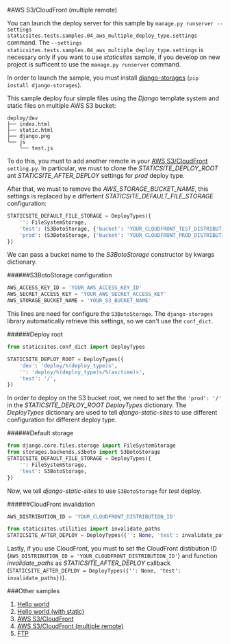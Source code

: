 #AWS S3/CloudFront (multiple remote)

You can launch the deploy server for this sample by `manage.py runserver --settings staticsites.tests.samples.04_aws_multiple_deploy_type.settings` 
command. The `--settings staticsites.tests.samples.04_aws_multiple_deploy_type.settings` is necessary only if you want 
to use *staticsites* sample, if you develop on new project is sufficent to use the `manage.py runserver` command.

In order to launch the sample, you must install [django-storages](https://django-storages.readthedocs.org/) 
(`pip install django-storages`).

This sample deploy four simple files using the *Django* template system and static files on multiple AWS S3 bucket:

```
deploy/dev
├── index.html
├── static.html
├── django.png
└── js
    └── test.js
```

To do this, you must to add another remote in your [AWS S3/CloudFront](https://github.com/ciotto/django-static-sites/tree/master/staticsites/tests/samples/03_aws)
`setting.py`. In particular, we must to clone the *STATICSITE_DEPLOY_ROOT* ant *STATICSITE_AFTER_DEPLOY* settings for
*prod* deploy type. 

After that, we must to remove the *AWS_STORAGE_BUCKET_NAME*, this settings is replaced by e differtent 
*STATICSITE_DEFAULT_FILE_STORAGE* configuration:

```python
STATICSITE_DEFAULT_FILE_STORAGE = DeployTypes({
    '': FileSystemStorage,
    'test': (S3BotoStorage, {'bucket': 'YOUR_CLOUDFRONT_TEST_DISTRIBUTION_ID', 'headers': {'Content-Encoding': 'gzip'}}),
    'prod': (S3BotoStorage, {'bucket': 'YOUR_CLOUDFRONT_PROD_DISTRIBUTION_ID', 'headers': {'Content-Encoding': 'gzip'}}),
})
```

We can pass a bucket name to the *S3BotoStorage* constructor by kwargs dictionary.

######S3BotoStorage configuration
```python
AWS_ACCESS_KEY_ID = 'YOUR_AWS_ACCESS_KEY_ID'
AWS_SECRET_ACCESS_KEY = 'YOUR_AWS_SECRET_ACCESS_KEY'
AWS_STORAGE_BUCKET_NAME = 'YOUR_S3_BUCKET_NAME'
```

This lines are need for configure the `S3BotoStorage`. The `django-storages` library automatically retrieve this 
settings, so we can't use the `conf_dict`.


######Deploy root
```python
from staticsites.conf_dict import DeployTypes

STATICSITE_DEPLOY_ROOT = DeployTypes({
    'dev': 'deploy/%(deploy_type)s',
    '': 'deploy/%(deploy_type)s/%(asctime)s',
    'test': '/',
})
```

In order to deploy on the S3 bucket root, we need to set the the `'prod': '/'` in the *STATICSITE_DEPLOY_ROOT* 
*DeployTypes* dictionary. The *DeployTypes* dictionary are used to tell *django-static-sites* to use different 
configuration for different deploy type.


######Default storage
```python
from django.core.files.storage import FileSystemStorage
from storages.backends.s3boto import S3BotoStorage
STATICSITE_DEFAULT_FILE_STORAGE = DeployTypes({
    '': FileSystemStorage,
    'test': S3BotoStorage,
})
```

Now, we tell *django-static-sites* to use `S3BotoStorage` for *test* deploy.


######CloudFront invalidation
```python
AWS_DISTRIBUTION_ID = 'YOUR_CLOUDFRONT_DISTRIBUTION_ID'

from staticsites.utilities import invalidate_paths
STATICSITE_AFTER_DEPLOY = DeployTypes({'': None, 'test': invalidate_paths})
```

Lastly, if you use CloudFront, you must to set the CloudFront distibution ID 
(`AWS_DISTRIBUTION_ID = 'YOUR_CLOUDFRONT_DISTRIBUTION_ID'`) and function *invalidate_paths* as *STATICSITE_AFTER_DEPLOY* 
callback (`STATICSITE_AFTER_DEPLOY = DeployTypes({'': None, 'test': invalidate_paths})`).


###Other samples

1. [Hello world](https://github.com/ciotto/django-static-sites/tree/master/staticsites/tests/samples/01_hello_world)
2. [Hello world (with static)](https://github.com/ciotto/django-static-sites/tree/master/staticsites/tests/samples/02_hello_world)
3. [AWS S3/CloudFront](https://github.com/ciotto/django-static-sites/tree/master/staticsites/tests/samples/03_aws)
4. [AWS S3/CloudFront (multiple remote)](https://github.com/ciotto/django-static-sites/tree/master/staticsites/tests/samples/04_aws_multiple_deploy_type)
5. [FTP](https://github.com/ciotto/django-static-sites/tree/master/staticsites/tests/samples/05_ftp)
